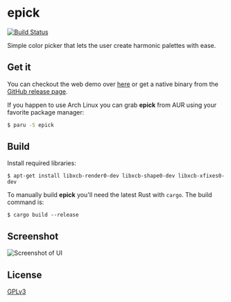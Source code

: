 # epick

[![Build Status](https://github.com/vv9k/epick/workflows/epick%20CI/badge.svg)](https://github.com/wojciechkepka/epick/actions?query=workflow%3A%22epic+CI%22)

Simple color picker that lets the user create harmonic palettes with ease.

## Get it

You can checkout the web demo over [here](https://vv9k.github.io/epick/) or get a native binary from the [GitHub release page](https://github.com/wojciechkepka/epick/releases).

If you happen to use Arch Linux you can grab **epick** from AUR using your favorite package manager:
```bash
$ paru -S epick
```

## Build

Install required libraries:
```
$ apt-get install libxcb-render0-dev libxcb-shape0-dev libxcb-xfixes0-dev 
```

To manually build **epick** you'll need the latest Rust with `cargo`. The build command is:
```
$ cargo build --release
```

## Screenshot

![Screenshot of UI](https://github.com/vv9k/epick/blob/master/assets/ui.png)

## License
[GPLv3](https://github.com/vv9k/epick/blob/master/LICENSE)
